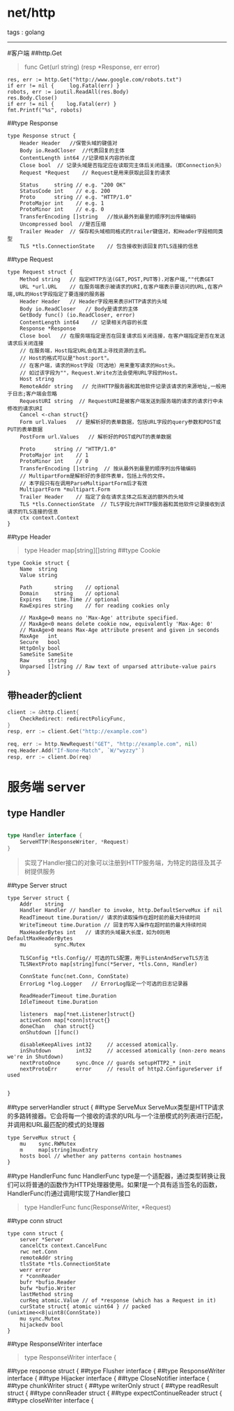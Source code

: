 # net/http

tags : golang

---
#客户端
##http.Get
>func Get(url string) (resp *Response, err error)
```
res, err := http.Get("http://www.google.com/robots.txt")
if err != nil {     log.Fatal(err) }
robots, err := ioutil.ReadAll(res.Body)
res.Body.Close()
if err != nil {    log.Fatal(err) }
fmt.Printf("%s", robots)
```
##type Response
```
type Response struct {
	Header Header   //保管头域的键值对
	Body io.ReadCloser  //代表回复的主体
	ContentLength int64 //记录相关内容的长度
	Close bool  // 记录头域是否指定应在读取完主体后关闭连接。（即Connection头）
	Request *Request    // Request是用来获取此回复的请求
	
	Status     string // e.g. "200 OK"
	StatusCode int    // e.g. 200
	Proto      string // e.g. "HTTP/1.0"
	ProtoMajor int    // e.g. 1
	ProtoMinor int    // e.g. 0
	TransferEncoding []string   //按从最外到最里的顺序列出传输编码
  	Uncompressed bool  //是否压缩
	Trailer Header  // 保存和头域相同格式的trailer键值对，和Header字段相同类型
	TLS *tls.ConnectionState    // 包含接收到该回复的TLS连接的信息
```
##type Request
```
type Request struct {
    Method string   // 指定HTTP方法(GET,POST,PUT等).对客户端,""代表GET
    URL *url.URL    // 在服务端表示被请求的URI,在客户端表示要访问的URL,在客户端,URL的Host字段指定了要连接的服务器
    Header Header   // Header字段用来表示HTTP请求的头域
    Body io.ReadCloser   // Body是请求的主体
    GetBody func() (io.ReadCloser, error)
    ContentLength int64    // 记录相关内容的长度
    Response *Response
    Close bool   // 在服务端指定是否在回复请求后关闭连接，在客户端指定是否在发送请求后关闭连接
    // 在服务端，Host指定URL会在其上寻找资源的主机。
    // Host的格式可以是"host:port"。
    // 在客户端，请求的Host字段（可选地）用来重写请求的Host头。
    // 如过该字段为""，Request.Write方法会使用URL字段的Host。
    Host string
    RemoteAddr string   // 允许HTTP服务器和其他软件记录该请求的来源地址,一般用于日志;客户端会忽略
    RequestURI string  // RequestURI是被客户端发送到服务端的请求的请求行中未修改的请求URI
    Cancel <-chan struct{}
    Form url.Values   // 是解析好的表单数据，包括URL字段的query参数和POST或PUT的表单数据
    PostForm url.Values   // 解析好的POST或PUT的表单数据

    Proto      string // "HTTP/1.0"
	ProtoMajor int    // 1
	ProtoMinor int    // 0
    TransferEncoding []string  // 按从最外到最里的顺序列出传输编码
    // MultipartForm是解析好的多部件表单，包括上传的文件。
    // 本字段只有在调用ParseMultipartForm后才有效
    MultipartForm *multipart.Form
    Trailer Header    // 指定了会在请求主体之后发送的额外的头域
    TLS *tls.ConnectionState  // TLS字段允许HTTP服务器和其他软件记录接收到该请求的TLS连接的信息
    ctx context.Context
}
```

##type Header
>type Header map[string][]string
##type Cookie
```
type Cookie struct {
	Name  string
	Value string

	Path       string    // optional
	Domain     string    // optional
	Expires    time.Time // optional
	RawExpires string    // for reading cookies only

	// MaxAge=0 means no 'Max-Age' attribute specified.
	// MaxAge<0 means delete cookie now, equivalently 'Max-Age: 0'
	// MaxAge>0 means Max-Age attribute present and given in seconds
	MaxAge   int
	Secure   bool
	HttpOnly bool
	SameSite SameSite
	Raw      string
	Unparsed []string // Raw text of unparsed attribute-value pairs
}
```

## 带header的client

```go
client := &http.Client{
    CheckRedirect: redirectPolicyFunc,
}
resp, err := client.Get("http://example.com")

req, err := http.NewRequest("GET", "http://example.com", nil)
req.Header.Add("If-None-Match", `W/"wyzzy"`)
resp, err := client.Do(req)
```

# 服务端 server

## type Handler

```go

type Handler interface {
    ServeHTTP(ResponseWriter, *Request)
}
```
>实现了Handler接口的对象可以注册到HTTP服务端，为特定的路径及其子树提供服务

##type Server struct
```
type Server struct {
	Addr    string  
	Handler Handler // handler to invoke, http.DefaultServeMux if nil
	ReadTimeout time.Duration// 请求的读取操作在超时前的最大持续时间
	WriteTimeout time.Duration // 回复的写入操作在超时前的最大持续时间
 	MaxHeaderBytes int   // 请求的头域最大长度，如为0则用DefaultMaxHeaderBytes
	mu         sync.Mutex

	TLSConfig *tls.Config// 可选的TLS配置，用于ListenAndServeTLS方法
	TLSNextProto map[string]func(*Server, *tls.Conn, Handler)

	ConnState func(net.Conn, ConnState)
 	ErrorLog *log.Logger   // ErrorLog指定一个可选的日志记录器

	ReadHeaderTimeout time.Duration
	IdleTimeout time.Duration

	listeners  map[*net.Listener]struct{}
	activeConn map[*conn]struct{}
	doneChan   chan struct{}
	onShutdown []func()

	disableKeepAlives int32     // accessed atomically.
	inShutdown        int32     // accessed atomically (non-zero means we're in Shutdown)
	nextProtoOnce     sync.Once // guards setupHTTP2_* init
	nextProtoErr      error     // result of http2.ConfigureServer if used


}
```
##type serverHandler struct {
##type ServeMux
ServeMux类型是HTTP请求的多路转接器。它会将每一个接收的请求的URL与一个注册模式的列表进行匹配，并调用和URL最匹配的模式的处理器

```
type ServeMux struct {
	mu    sync.RWMutex
	m     map[string]muxEntry
	hosts bool // whether any patterns contain hostnames
}
```
##type HandlerFunc func
HandlerFunc type是一个适配器，通过类型转换让我们可以将普通的函数作为HTTP处理器使用。如果f是一个具有适当签名的函数，HandlerFunc(f)通过调用f实现了Handler接口
>type HandlerFunc func(ResponseWriter, *Request)

##type conn struct
```
type conn struct {
	server *Server
	cancelCtx context.CancelFunc
	rwc net.Conn
	remoteAddr string
	tlsState *tls.ConnectionState
	werr error
	r *connReader
	bufr *bufio.Reader
	bufw *bufio.Writer
	lastMethod string
	curReq atomic.Value // of *response (which has a Request in it)
	curState struct{ atomic uint64 } // packed (unixtime<<8|uint8(ConnState))
	mu sync.Mutex
	hijackedv bool
}
```
##type ResponseWriter interface
>type ResponseWriter interface {

##type response struct {
##type Flusher interface {
##type ResponseWriter interface {
##type Hijacker interface {
##type CloseNotifier interface {
##type chunkWriter struct {
##type writerOnly struct {
##type readResult struct {
##type connReader struct {
##type expectContinueReader struct {
##type closeWriter interface {


